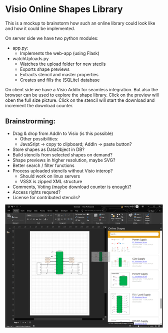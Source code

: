 # Visio Online Shapes Library
This is a mockup to brainstorm how such an online library could look like and how it could be implemented.

On server side we have two python modules:
* app.py:
  - Implements the web-app (using Flask)
* watchUploads.py
  - Watches the upload folder for new stecils
  - Exports shape previews
  - Extracts stencil and master properties
  - Creates and fills the (SQLite) database

On client side we have a Visio AddIn for seamless integration. But also the browser can be used to explore the shape library.
Click on the preview will oben the full size picture.
Click on the stencil will start the download and increment the download counter.

## Brainstrorming:
* Drag & drop from AddIn to Visio (is this possible)
  - Other possibilities:
  - JavaSript -> copy to clipboard; AddIn -> paste button?
* Store shapes as DataObject in DB?
* Build stencils from selected shapes on demand?
* Shape previews in higher resolution, maybe SVG?
* Better search / filter functions
* Process uploaded stencils without Visio interop?
  - Should work on linux servers
  - VSSX is zipped XML structure
* Comments, Voting (maybe download counter is enough)?
* Access rights requred?
* License for contributed stencils?

![Screenshot](/Doc/Images/VisioOnlineShapesLibrary.png?raw=true "Screenshot")